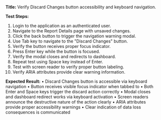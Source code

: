 **Title:** Verify Discard Changes button accessibility and keyboard navigation.

**Test Steps:**
1. Login to the application as an authenticated user.
2. Navigate to the Report Details page with unsaved changes.
3. Click the back button to trigger the navigation warning modal.
4. Use Tab key to navigate to the "Discard Changes" button.
5. Verify the button receives proper focus indicator.
6. Press Enter key while the button is focused.
7. Verify the modal closes and redirects to dashboard.
8. Repeat test using Space key instead of Enter.
9. Test with screen reader to verify proper button labeling.
10. Verify ARIA attributes provide clear warning information.

**Expected Result:**
• Discard Changes button is accessible via keyboard navigation
• Button receives visible focus indicator when tabbed to
• Both Enter and Space keys trigger the discard action correctly
• Modal closes and dashboard redirect works via keyboard activation
• Screen readers announce the destructive nature of the action clearly
• ARIA attributes provide proper accessibility warnings
• Clear indication of data loss consequences is communicated